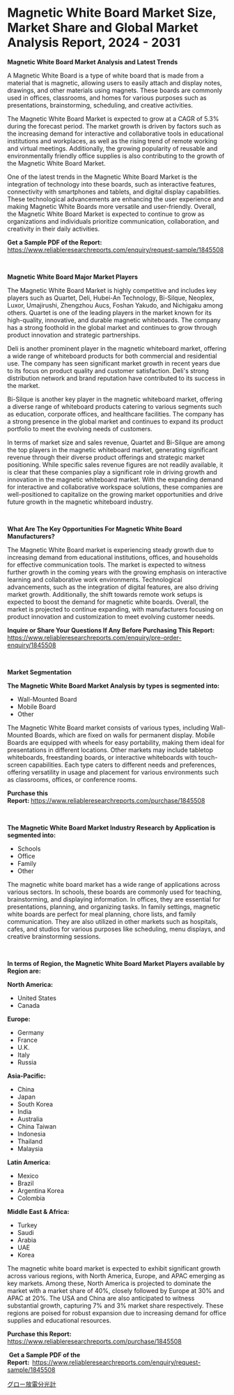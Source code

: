 <p><h1>Magnetic White Board Market Size, Market Share and Global Market Analysis Report, 2024 - 2031</h1></p><p><strong>Magnetic White Board Market Analysis and Latest Trends</strong></p>
<p><p>A Magnetic White Board is a type of white board that is made from a material that is magnetic, allowing users to easily attach and display notes, drawings, and other materials using magnets. These boards are commonly used in offices, classrooms, and homes for various purposes such as presentations, brainstorming, scheduling, and creative activities.</p><p>The Magnetic White Board Market is expected to grow at a CAGR of 5.3% during the forecast period. The market growth is driven by factors such as the increasing demand for interactive and collaborative tools in educational institutions and workplaces, as well as the rising trend of remote working and virtual meetings. Additionally, the growing popularity of reusable and environmentally friendly office supplies is also contributing to the growth of the Magnetic White Board Market.</p><p>One of the latest trends in the Magnetic White Board Market is the integration of technology into these boards, such as interactive features, connectivity with smartphones and tablets, and digital display capabilities. These technological advancements are enhancing the user experience and making Magnetic White Boards more versatile and user-friendly. Overall, the Magnetic White Board Market is expected to continue to grow as organizations and individuals prioritize communication, collaboration, and creativity in their daily activities.</p></p>
<p><strong>Get a Sample PDF of the Report:&nbsp;</strong> <a href="https://www.reliableresearchreports.com/enquiry/request-sample/1845508">https://www.reliableresearchreports.com/enquiry/request-sample/1845508</a></p>
<p>&nbsp;</p>
<p><strong>Magnetic White Board Major Market Players</strong></p>
<p><p>The Magnetic White Board Market is highly competitive and includes key players such as Quartet, Deli, Hubei-An Technology, Bi-Silque, Neoplex, Luxor, Umajirushi, Zhengzhou Aucs, Foshan Yakudo, and Nichigaku among others. Quartet is one of the leading players in the market known for its high-quality, innovative, and durable magnetic whiteboards. The company has a strong foothold in the global market and continues to grow through product innovation and strategic partnerships.</p><p>Deli is another prominent player in the magnetic whiteboard market, offering a wide range of whiteboard products for both commercial and residential use. The company has seen significant market growth in recent years due to its focus on product quality and customer satisfaction. Deli's strong distribution network and brand reputation have contributed to its success in the market.</p><p>Bi-Silque is another key player in the magnetic whiteboard market, offering a diverse range of whiteboard products catering to various segments such as education, corporate offices, and healthcare facilities. The company has a strong presence in the global market and continues to expand its product portfolio to meet the evolving needs of customers.</p><p>In terms of market size and sales revenue, Quartet and Bi-Silque are among the top players in the magnetic whiteboard market, generating significant revenue through their diverse product offerings and strategic market positioning. While specific sales revenue figures are not readily available, it is clear that these companies play a significant role in driving growth and innovation in the magnetic whiteboard market. With the expanding demand for interactive and collaborative workspace solutions, these companies are well-positioned to capitalize on the growing market opportunities and drive future growth in the magnetic whiteboard industry.</p></p>
<p>&nbsp;</p>
<p><strong>What Are The Key Opportunities For Magnetic White Board Manufacturers?</strong></p>
<p><p>The Magnetic White Board market is experiencing steady growth due to increasing demand from educational institutions, offices, and households for effective communication tools. The market is expected to witness further growth in the coming years with the growing emphasis on interactive learning and collaborative work environments. Technological advancements, such as the integration of digital features, are also driving market growth. Additionally, the shift towards remote work setups is expected to boost the demand for magnetic white boards. Overall, the market is projected to continue expanding, with manufacturers focusing on product innovation and customization to meet evolving customer needs.</p></p>
<p><strong>Inquire or Share Your Questions If Any Before Purchasing This Report:</strong> <a href="https://www.reliableresearchreports.com/enquiry/pre-order-enquiry/1845508">https://www.reliableresearchreports.com/enquiry/pre-order-enquiry/1845508</a></p>
<p>&nbsp;</p>
<p><strong>Market Segmentation</strong></p>
<p><strong>The Magnetic White Board Market Analysis by types is segmented into:</strong></p>
<p><ul><li>Wall-Mounted Board</li><li>Mobile Board</li><li>Other</li></ul></p>
<p><p>The Magnetic White Board market consists of various types, including Wall-Mounted Boards, which are fixed on walls for permanent display. Mobile Boards are equipped with wheels for easy portability, making them ideal for presentations in different locations. Other markets may include tabletop whiteboards, freestanding boards, or interactive whiteboards with touch-screen capabilities. Each type caters to different needs and preferences, offering versatility in usage and placement for various environments such as classrooms, offices, or conference rooms.</p></p>
<p><strong>Purchase this Report:&nbsp;</strong><a href="https://www.reliableresearchreports.com/purchase/1845508">https://www.reliableresearchreports.com/purchase/1845508</a></p>
<p>&nbsp;</p>
<p><strong>The Magnetic White Board Market Industry Research by Application is segmented into:</strong></p>
<p><ul><li>Schools</li><li>Office</li><li>Family</li><li>Other</li></ul></p>
<p><p>The magnetic white board market has a wide range of applications across various sectors. In schools, these boards are commonly used for teaching, brainstorming, and displaying information. In offices, they are essential for presentations, planning, and organizing tasks. In family settings, magnetic white boards are perfect for meal planning, chore lists, and family communication. They are also utilized in other markets such as hospitals, cafes, and studios for various purposes like scheduling, menu displays, and creative brainstorming sessions.</p></p>
<p>&nbsp;</p>
<p><strong>In terms of Region, the Magnetic White Board Market Players available by Region are:</strong></p>
<p>
    <p> <strong> North America: </strong>
        <ul>
            <li>United States</li>
            <li>Canada</li>
        </ul>
        </p> 
    <p> <strong> Europe: </strong>
        <ul>
            <li>Germany</li>
            <li>France</li>
            <li>U.K.</li>
            <li>Italy</li>
            <li>Russia</li>
        </ul>
        </p> 
    <p> <strong> Asia-Pacific: </strong>
        <ul>
            <li>China</li>
            <li>Japan</li>
            <li>South Korea</li>
            <li>India</li>
            <li>Australia</li>
            <li>China Taiwan</li>
            <li>Indonesia</li>
            <li>Thailand</li>
            <li>Malaysia</li>
        </ul>
        </p> 
    <p> <strong> Latin America: </strong>
        <ul>
            <li>Mexico</li>
            <li>Brazil</li>
            <li>Argentina Korea</li>
            <li>Colombia</li>
        </ul>
        </p> 
    <p> <strong> Middle East & Africa: </strong>
        <ul>
            <li>Turkey</li>
            <li>Saudi</li>
            <li>Arabia</li>
            <li>UAE</li>
            <li>Korea</li>
        </ul>
    </p>
    </p>
<p><p>The magnetic white board market is expected to exhibit significant growth across various regions, with North America, Europe, and APAC emerging as key markets. Among these, North America is projected to dominate the market with a market share of 40%, closely followed by Europe at 30% and APAC at 20%. The USA and China are also anticipated to witness substantial growth, capturing 7% and 3% market share respectively. These regions are poised for robust expansion due to increasing demand for office supplies and educational resources.</p></p>
<p><strong>Purchase this Report: </strong><a href="https://www.reliableresearchreports.com/purchase/1845508">https://www.reliableresearchreports.com/purchase/1845508</a></p>
<p>&nbsp;<strong>Get a Sample PDF of the Report:&nbsp;&nbsp;</strong><a href="https://www.reliableresearchreports.com/enquiry/request-sample/1845508">https://www.reliableresearchreports.com/enquiry/request-sample/1845508</a></p>
<p><strong></strong></p>
<p><p><a href="https://github.com/wkuactfdzwizk06/Market-Research-Report-List-1/blob/main/3248860193568.md">グロー放電分光計</a></p></p>
